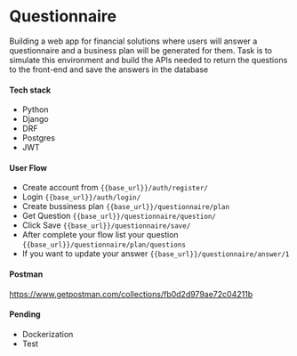 # Questionnaire

Building a web app for financial solutions where users will
answer a questionnaire and a business plan will be generated for them.
Task is to simulate this environment and build the APIs needed to
return the questions to the front-end and save the answers in the database

#### Tech stack
- Python
- Django
- DRF
- Postgres
- JWT

#### User Flow
- Create account from `{{base_url}}/auth/register/`
- Login `{{base_url}}/auth/login/`
- Create bussiness plan `{{base_url}}/questionnaire/plan`
- Get Question `{{base_url}}/questionnaire/question/`
- Click Save `{{base_url}}/questionnaire/save/`
- After complete your flow list your question `{{base_url}}/questionnaire/plan/questions`
- If you want to update your answer `{{base_url}}/questionnaire/answer/1` 


#### Postman
https://www.getpostman.com/collections/fb0d2d979ae72c04211b

#### Pending
- Dockerization
- Test
